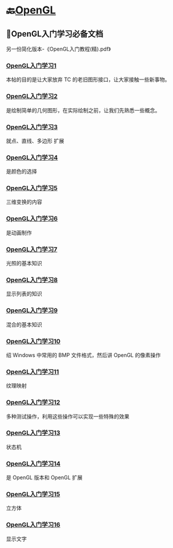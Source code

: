 
# 🔙[OpenGL](/README?id=⭐OpenGL)



## 🔸OpenGL入门学习必备文档
另一份简化版本-《OpenGL入门教程(精).pdf》



### [OpenGL入门学习1](/docs/opengl/OpenGL入门学习必备文档/OpenGL入门学习1)
本帖的目的是让大家放弃 TC 的老旧图形接口，让大家接触一些新事物。


### [OpenGL入门学习2](/docs/opengl/OpenGL入门学习必备文档/OpenGL入门学习2)
是绘制简单的几何图形，在实际绘制之前，让我们先熟悉一些概念。


### [OpenGL入门学习3](/docs/opengl/OpenGL入门学习必备文档/OpenGL入门学习3)
就点、直线、多边形 扩展


### [OpenGL入门学习4](/docs/opengl/OpenGL入门学习必备文档/OpenGL入门学习4)
是颜色的选择


### [OpenGL入门学习5](/docs/opengl/OpenGL入门学习必备文档/OpenGL入门学习5)
三维变换的内容


### [OpenGL入门学习6](/docs/opengl/OpenGL入门学习必备文档/OpenGL入门学习6)
是动画制作


### [OpenGL入门学习7](/docs/opengl/OpenGL入门学习必备文档/OpenGL入门学习7)
光照的基本知识


### [OpenGL入门学习8](/docs/opengl/OpenGL入门学习必备文档/OpenGL入门学习8)
显示列表的知识

### [OpenGL入门学习9](/docs/opengl/OpenGL入门学习必备文档/OpenGL入门学习9)
混合的基本知识


### [OpenGL入门学习10](/docs/opengl/OpenGL入门学习必备文档/OpenGL入门学习10)
绍 Windows 中常用的 BMP 文件格式，然后讲 OpenGL 的像素操作


### [OpenGL入门学习11](/docs/opengl/OpenGL入门学习必备文档/OpenGL入门学习11)
纹理映射


### [OpenGL入门学习12](/docs/opengl/OpenGL入门学习必备文档/OpenGL入门学习12)
多种测试操作，利用这些操作可以实现一些特殊的效果


### [OpenGL入门学习13](/docs/opengl/OpenGL入门学习必备文档/OpenGL入门学习13)
状态机

### [OpenGL入门学习14](/docs/opengl/OpenGL入门学习必备文档/OpenGL入门学习14)
是 OpenGL 版本和 OpenGL 扩展

### [OpenGL入门学习15](/docs/opengl/OpenGL入门学习必备文档/OpenGL入门学习15)
立方体

### [OpenGL入门学习16](/docs/opengl/OpenGL入门学习必备文档/OpenGL入门学习16)
显示文字
















